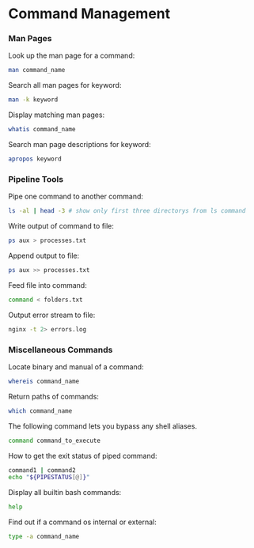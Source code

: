 # Command Management
### Man Pages
Look up the man page for a command:
```bash
man command_name
```
Search all man pages for keyword:
```bash
man -k keyword
```
Display matching man pages:
```bash
whatis command_name
```
Search man page descriptions for keyword:
```bash
apropos keyword
```
### Pipeline Tools
Pipe one command to another command:
```bash
ls -al | head -3 # show only first three directorys from ls command
```
Write output of command to file:
```bash
ps aux > processes.txt
```
Append output to file:
```bash
ps aux >> processes.txt
```
Feed file into command:
```bash
command < folders.txt
```
Output error stream to file:
```bash
nginx -t 2> errors.log
```
### Miscellaneous Commands
Locate binary and manual of a command:
```bash
whereis command_name
```
Return paths of commands:
```bash
which command_name
```
The following command lets you bypass any shell aliases.
```bash
command command_to_execute
```
How to get the exit status of piped command:
```bash
command1 | command2
echo "${PIPESTATUS[@]}"
```
Display all builtin bash commands:
```bash
help
```
Find out if a command os internal or external:
```bash
type -a command_name
```
